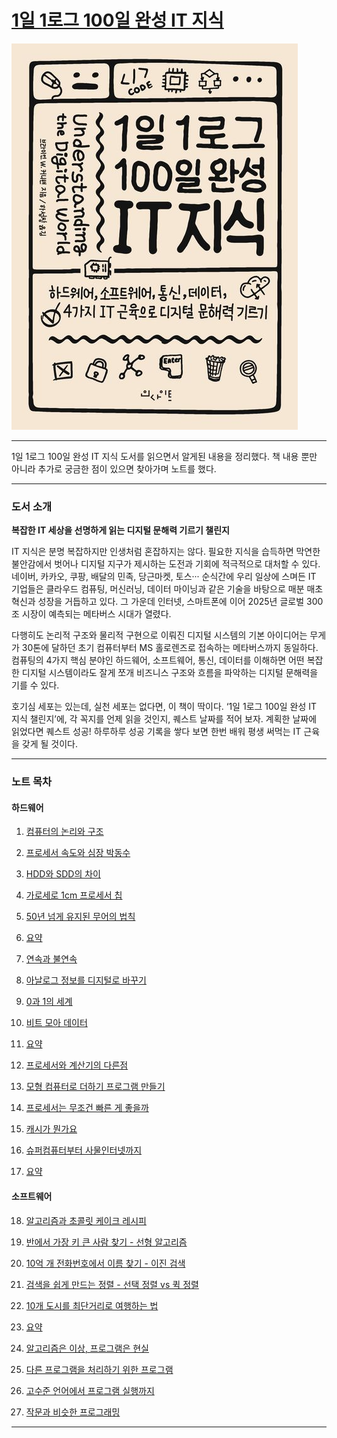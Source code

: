 # [1일 1로그 100일 완성 IT 지식](https://product.kyobobook.co.kr/detail/S000001033125)

![1일 1로그 100일 완성 IT 지식 책 표지](image/00-01.png)

---

1일 1로그 100일 완성 IT 지식 도서를 읽으면서 알게된 내용을 정리했다. 
책 내용 뿐만 아니라 추가로 궁금한 점이 있으면 찾아가며 노트를 했다.

---
### 도서 소개

**복잡한 IT 세상을 선명하게 읽는 디지털 문해력 기르기 챌린지**

IT 지식은 분명 복잡하지만 인생처럼 혼잡하지는 않다. 필요한 지식을 습득하면 막연한 불안감에서 벗어나 디지털 지구가 제시하는 도전과 기회에 적극적으로 대처할 수 있다. 네이버, 카카오, 쿠팡, 배달의 민족, 당근마켓, 토스··· 순식간에 우리 일상에 스며든 IT 기업들은 클라우드 컴퓨팅, 머신러닝, 데이터 마이닝과 같은 기술을 바탕으로 매분 매초 혁신과 성장을 거듭하고 있다. 그 가운데 인터넷, 스마트폰에 이어 2025년 글로벌 300조 시장이 예측되는 메타버스 시대가 열렸다.

다행히도 논리적 구조와 물리적 구현으로 이뤄진 디지털 시스템의 기본 아이디어는 무게가 30톤에 달하던 초기 컴퓨터부터 MS 홀로렌즈로 접속하는 메타버스까지 동일하다. 컴퓨팅의 4가지 핵심 분야인 하드웨어, 소프트웨어, 통신, 데이터를 이해하면 어떤 복잡한 디지털 시스템이라도 잘게 쪼개 비즈니스 구조와 흐름을 파악하는 디지털 문해력을 기를 수 있다.

호기심 세포는 있는데, 실천 세포는 없다면, 이 책이 딱이다. ‘1일 1로그 100일 완성 IT 지식 챌린지’에, 각 꼭지를 언제 읽을 것인지, 퀘스트 날짜를 적어 보자. 계획한 날짜에 읽었다면 퀘스트 성공! 하루하루 성공 기록을 쌓다 보면 한번 배워 평생 써먹는 IT 근육을 갖게 될 것이다.

---

### 노트 목차

#### 하드웨어
1. [컴퓨터의 논리와 구조](note/001_%5B하드웨어%5D%20컴퓨터의%20논리와%20구조)
2. [프로세서 속도와 심장 박동수](note/002_%5B하드웨어%5D%20프로세서%20속도와%20심장%20박동수)
3. [HDD와 SDD의 차이](note/003_%5B하드웨어%5D%20HDD와%20SDD의%20차이)
4. [가로세로 1cm 프로세서 칩](note/004_%5B하드웨어%5D%20가로세로%201cm%20프로세서%20칩)
5. [50년 넘게 유지된 무어의 법칙](note/005_%5B하드웨어%5D%2050년%20넘게%20유지된%20무어의%20법칙)
6. [요약](note/006_%5B하드웨어%5D%20001~005%20요약)


7. [연속과 불연속](note/007_%5B하드웨어%5D%20연속과%20불연속)
8. [아날로그 정보를 디지털로 바꾸기](note/008_%5B하드웨어%5D%20아날로그%20정보를%20디지털로%20바꾸기)
9. [0과 1의 세계](note/009_%5B하드웨어%5D%200과%201의%20세계)
10. [비트 모아 데이터](note/010_%5B하드웨어%5D%20비트%20모아%20데이터)
11. [요약](note/011_%5B하드웨어%5D%20007~010%20요약)


12. [프로세서와 계산기의 다른점](note/012_%5B하드웨어%5D%20프로세서와%20계산기의%20다른점)
13. [모형 컴퓨터로 더하기 프로그램 만들기](note/013_%5B하드웨어%5D%20모형%20컴퓨터로%20더하기%20프로그램%20만들기)
14. [프로세서는 무조건 빠른 게 좋을까](note/014_%5B하드웨어%5D%20프로세서는%20무조건%20빠른%20게%20좋을까)
15. [캐시가 뭔가요](note/015_%5B하드웨어%5D%20캐시가%20뭔가요)
16. [슈퍼컴퓨터부터 사물인터넷까지](note/016_%5B하드웨어%5D%20슈퍼컴퓨터부터%20사물인터넷까지)
17. [요약](note/017_%5B하드웨어%5D%20012~016%20요약)


#### 소프트웨어
18. [알고리즘과 초콜릿 케이크 레시피](note/018_%5B소프트웨어%5D%20알고리즘과%20초콜릿%20케이크%20레시피)
19. [반에서 가장 키 큰 사람 찾기 - 선형 알고리즘](note/019_%5B소프트웨어%5D%20반에서%20가장%20키%20큰%20사람%20찾기%20-%20선형%20알고리즘)
20. [10억 개 전화번호에서 이름 찾기 - 이진 검색](note/020_%5B소프트웨어%5D%2010억%20개%20전화번호에서%20이름%20찾기%20-%20이진%20검색)
21. [검색을 쉽게 만드는 정렬 - 선택 정렬 vs 퀵 정렬](note/021_%5B소프트웨어%5D%20검색을%20쉽게%20만드는%20정렬%20-%20선택%20정렬%20vs%20퀵%20정렬)
22. [10개 도시를 최단거리로 여행하는 법](note/022_%5B소프트웨어%5D%2010개%20도시를%20최단거리로%20여행하는%20법)
23. [요약](note/023_%5B소프트웨어%5D%20018~022%20요약)


24. [알고리즘은 이상, 프로그램은 현실](note/024_%5B소프트웨어%5D%20알고리즘은%20이상,%20프로그램은%20현실)
25. [다른 프로그램을 처리하기 위한 프로그램](note/025_%5B소프트웨어%5D%20다른%20프로그램을%20처리하기%20위한%20프로그램)
26. [고수준 언어에서 프로그램 실행까지](note/026_%5B소프트웨어%5D%20고수준%20언어에서%20프로그램%20실행까지)
27. [작문과 비슷한 프로그래밍](note/027_%5B소프트웨어%5D%20작문과%20비슷한%20프로그래밍)

---
